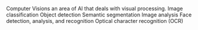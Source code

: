 Computer Visions an area of AI that deals with visual processing. 
Image classification 
Object detection 
Semantic segmentation 
Image analysis 
Face detection, analysis, and recognition 
Optical character recognition (OCR)